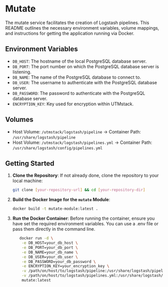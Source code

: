 # Mutate

The mutate service facilitates the creation of Logstash pipelines. This README outlines the necessary environment variables, volume mappings, and instructions for getting the application running via Docker.

## Environment Variables

- `DB_HOST`: The hostname of the local PostgreSQL database server.
- `DB_PORT`: The port number on which the PostgreSQL database server is listening.
- `DB_NAME`: The name of the PostgreSQL database to connect to.
- `DB_USER`: The username to authenticate with the PostgreSQL database server.
- `DB_PASSWORD`: The password to authenticate with the PostgreSQL database server.
- `ENCRYPTION_KEY`: Key used for encryption within UTMstack.

## Volumes

- Host Volume: `/utmstack/logstash/pipeline` -> Container Path: `/usr/share/logstash/pipeline`
- Host Volume: `/utmstack/logstash/pipelines.yml` -> Container Path: `/usr/share/logstash/config/pipelines.yml`

## Getting Started

1. **Clone the Repository**: If not already done, clone the repository to your local machine:
   ```bash
   git clone [your-repository-url] && cd [your-repository-dir]
    ```
   
2. **Build the Docker Image for the `mutate` Module**:
   ```bash
   docker build -t mutate-module:latest .
   ```

3. **Run the Docker Container**:
Before running the container, ensure you have set the required environment variables. You can use a .env file or pass them directly in the command line.

    ```bash
       docker run -d \
        -e DB_HOST=your_db_host \
        -e DB_PORT=your_db_port \
        -e DB_NAME=your_db_name \
        -e DB_USER=your_db_user \
        -e DB_PASSWORD=your_db_password \
        -e ENCRYPTION_KEY=your_encryption_key \
        -v /path/on/host/to/logstash/pipeline:/usr/share/logstash/pipeline \
        -v /path/on/host/to/logstash/pipelines.yml:/usr/share/logstash/config/pipelines.yml \
        mutate:latest
   ```


